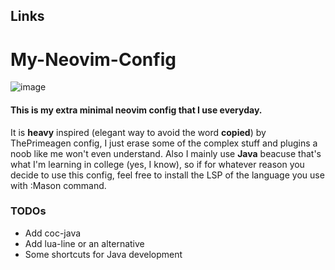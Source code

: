 ## Links
# My-Neovim-Config
![image](https://user-images.githubusercontent.com/85385095/235286789-cd635236-69e9-4d0a-82ca-34d2abebffca.png)
#### This is my extra minimal neovim config that I use everyday.
It is **heavy** inspired (elegant way to avoid the word **copied**) by ThePrimeagen config, I just erase some of the complex stuff and plugins a noob like me won't even understand.
Also I mainly use **Java** beacuse that's what I'm learning in college (yes, I know), so if for whatever reason you decide to use this config, feel free to install the LSP of the language you use with :Mason command.

### TODOs
* Add coc-java
* Add lua-line or an alternative
* Some shortcuts for Java development
